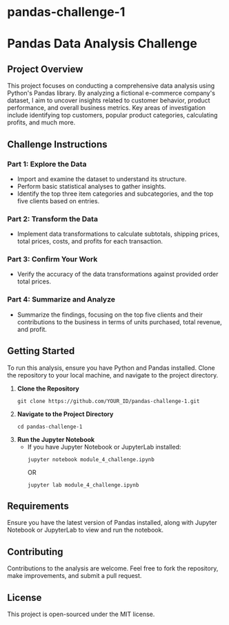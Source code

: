 # pandas-challenge-1


# Pandas Data Analysis Challenge

## Project Overview
This project focuses on conducting a comprehensive data analysis using Python's Pandas library. By analyzing a fictional e-commerce company's dataset, I aim to uncover insights related to customer behavior, product performance, and overall business metrics. Key areas of investigation include identifying top customers, popular product categories, calculating profits, and much more.

## Challenge Instructions

### Part 1: Explore the Data
- Import and examine the dataset to understand its structure.
- Perform basic statistical analyses to gather insights.
- Identify the top three item categories and subcategories, and the top five clients based on entries.

### Part 2: Transform the Data
- Implement data transformations to calculate subtotals, shipping prices, total prices, costs, and profits for each transaction.

### Part 3: Confirm Your Work
- Verify the accuracy of the data transformations against provided order total prices.

### Part 4: Summarize and Analyze
- Summarize the findings, focusing on the top five clients and their contributions to the business in terms of units purchased, total revenue, and profit.

## Getting Started

To run this analysis, ensure you have Python and Pandas installed. Clone the repository to your local machine, and navigate to the project directory.

1. **Clone the Repository**
   ```
   git clone https://github.com/YOUR_ID/pandas-challenge-1.git
   ```
2. **Navigate to the Project Directory**
   ```
   cd pandas-challenge-1
   ```
3. **Run the Jupyter Notebook**
   - If you have Jupyter Notebook or JupyterLab installed:
     ```
     jupyter notebook module_4_challenge.ipynb
     ```
     OR
     ```
     jupyter lab module_4_challenge.ipynb
     ```

## Requirements
Ensure you have the latest version of Pandas installed, along with Jupyter Notebook or JupyterLab to view and run the notebook.

## Contributing
Contributions to the analysis are welcome. Feel free to fork the repository, make improvements, and submit a pull request.

## License
This project is open-sourced under the MIT license.
